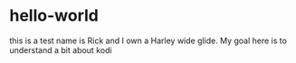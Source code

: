 # hello-world
this is a test
name is Rick and I own a Harley wide glide. My goal here is to understand a bit about kodi
